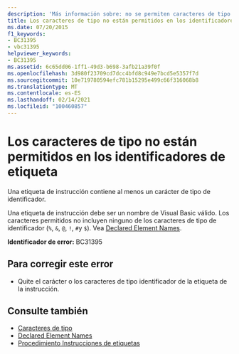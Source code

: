 ```yaml
---
description: 'Más información sobre: no se permiten caracteres de tipo en los identificadores de etiqueta'
title: Los caracteres de tipo no están permitidos en los identificadores de etiqueta
ms.date: 07/20/2015
f1_keywords:
- BC31395
- vbc31395
helpviewer_keywords:
- BC31395
ms.assetid: 6c65dd06-1ff1-49d3-b698-3afb21a39f0f
ms.openlocfilehash: 3d980f23709cd7dcc4bfd8c949e7bcd5e5357f7d
ms.sourcegitcommit: 10e719780594efc781b15295e499c66f316068b8
ms.translationtype: MT
ms.contentlocale: es-ES
ms.lasthandoff: 02/14/2021
ms.locfileid: "100460857"
---
```

# <a name="type-characters-are-not-allowed-in-label-identifiers"></a>Los caracteres de tipo no están permitidos en los identificadores de etiqueta

Una etiqueta de instrucción contiene al menos un carácter de tipo de identificador.  
  
 Una etiqueta de instrucción debe ser un nombre de Visual Basic válido. Los caracteres permitidos no incluyen ninguno de los caracteres de tipo de identificador (`%`, `&`, `@`, `!`, `#`y `$`). Vea [Declared Element Names](../programming-guide/language-features/declared-elements/declared-element-names.md).  
  
 **Identificador de error:** BC31395  
  
## <a name="to-correct-this-error"></a>Para corregir este error  
  
- Quite el carácter o los caracteres de tipo identificador de la etiqueta de la instrucción.  
  
## <a name="see-also"></a>Consulte también

- [Caracteres de tipo](../programming-guide/language-features/data-types/type-characters.md)
- [Declared Element Names](../programming-guide/language-features/declared-elements/declared-element-names.md)
- [Procedimiento Instrucciones de etiquetas](../programming-guide/program-structure/how-to-label-statements.md)
